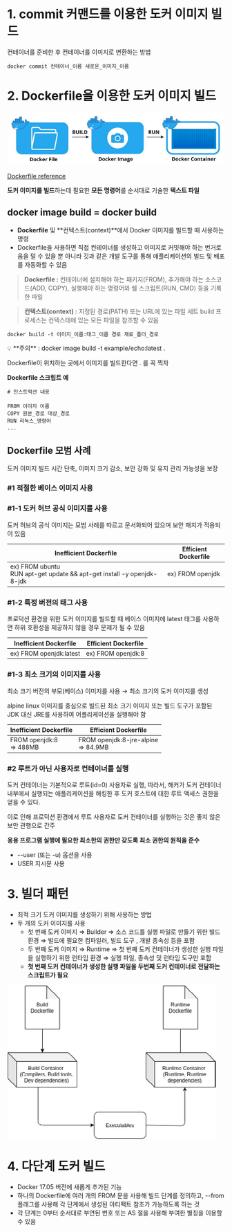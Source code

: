 # 1. commit 커맨드를 **이용한 도커 이미지 빌드**

컨테이너를 준비한 후 컨테이너를 이미지로 변환하는 방법

```docker
docker commit 컨테이너_이름 새로운_이미지_이름
```

# 2. **Dockerfile을 이용한 도커 이미지 빌드**

![1700216045218](image/2.Docker이미지빌드/1700216045218.png)

[Dockerfile reference](https://docs.docker.com/engine/reference/builder/)

**도커 이미지를 빌드**하는데 필요한 **모든 명령어**를 순서대로 기술한 **텍스트 파일**

## **docker image build = docker build**

* **Dockerfile** 및 **컨텍스트(context)**에서 Docker 이미지를 빌드할 때 사용하는 명령
* Dockerfile을 사용하면 직접 컨테이너를 생성하고 이미지로 커밋해야 하는 번거로움을 덜 수 있을 뿐 아니라 깃과 같은 개발 도구를 통해 애플리케이션의 빌드 및 배포를 자동화할 수 있음

> **Dockerfile :**
> 컨테이너에 설치해야 하는 패키지(FROM), 추가해야 하는 소스코드(ADD, COPY), 실행해야 하는 명령어와 쉘 스크립트(RUN, CMD) 등을 기록한 파일

> **컨텍스트(context) :**
> 지정된 경로(PATH) 또는 URL에 있는 파일 세트
> build 프로세스는 컨텍스테에 있는 모든 파일을 참조할 수 있음

```docker
docker build -t 이미지_이름:태그_이름 경로 재료_폴더_경로
```

<aside>
💡 **주의** : docker image build -t example/echo:latest .

</aside>

Dockerfile이 위치하는 곳에서 이미지를 빌드한다면 . 를 꼭 찍자

**Dockerfile 스크립트 예**

```docker
# 인스트럭션 내용

FROM 이미지 이름
COPY 원본_경로 대상_경로 
RUN 리눅스_명령어
...
```

## **Dockerfile 모범 사례**

도커 이미지 빌드 시간 단축, 이미지 크기 감소, 보안 강화 및 유지 관리 가능성을 보장

### **#1 적절한 베이스 이미지 사용**

### **#1-1 도커 허브 공식 이미지를 사용**

도커 허브의 공식 이미지는 모범 사례를 따르고 문서화되어 있으며 보안 패치가 적용되어 있음

| **Inefficient Dockerfile**                                             | **Efficient Dockerfile** |
| ---------------------------------------------------------------------------- | ------------------------------ |
| ex) FROM ubuntu<br />RUN  apt-get update && apt-get install -y openjdk-8-jdk | ex) FROM openjdk               |


### **#1-2 특정 버전의 태그 사용**

프로덕션 환경을 위한 도커 이미지를 빌드할 때 베이스 이미지에 latest 태그를 사용하면 하위 호환성을 제공하지 않을 경우 문제가 될 수 있음

| Inefficient Dockerfile  | Efficient Dockerfile |
| ----------------------- | -------------------- |
| ex) FROM openjdk:latest | ex) FROM openjdk:8   |

### **#1-3 최소 크기의 이미지를 사용**

최소 크기 버전의 부모(베이스) 이미지를 사용 → 최소 크기의 도커 이미지를 생성

alpine linux 이미지를 중심으로 빌드된 최소 크기 이미지 또는 빌드 도구가 포함된 JDK 대신 JRE를 사용하여 어플리케이션을 실행해야 함

| **Inefficient Dockerfile** | **Efficient Dockerfile**           |
| -------------------------------- | ---------------------------------------- |
| FROM openjdk:8<br />⇒ 488MB     | FROM openjdk:8-jre-alpine<br />⇒ 84.9MB |

### **#2 루트가 아닌 사용자로 컨테이너를 실행**

도커 컨테이너는 기본적으로 루트(id=0) 사용자로 실행, 따라서, 해커가 도커 컨테이너 내부에서 실행되는 애플리케이션을 해킹한 후 도커 호스트에 대한 루트 액세스 권한을 얻을 수 있다.

이로 인해 프로덕션 환경에서 루트 사용자로 도커 컨테이너를 실행하는 것은 좋지 않은 보안 관행으로 간주

**응용 프로그램 실행에 필요한 최소한의 권한만 갖도록 최소 권한의 원칙을 준수**

* --user (또는 -u) 옵션을 사용
* USER 지시문 사용

# 3. 빌더 패턴

* 최적 크기 도커 이미지를 생성하기 위해 사용하는 방법
* 두 개의 도커 이미지를 사용
  * 첫 번째 도커 이미지 ⇒ Builder ⇒ 소스 코드를 실행 파일로 만들기 위한 빌드 환경 ⇒ 빌드에 필요한 컴파일러, 빌드 도구 , 개발 종속성 등을 포함
  * 두 번째 도커 이미지 ⇒ Runtime ⇒  첫 번째 도커 컨테이너가 생성한 실행 파일을 실행하기 위한 런타임 환경 ⇒ 실행 파일, 종속성 및 런타임 도구만 포함
  * **첫 번째 도커 컨테이너가 생성한 실행 파일을 두번째 도커 컨테이너로 전달하는 스크립트가 필요**

![1700216448818](image/2.Docker이미지빌드/1700216448818.png)

# 4. 다단계 도커 빌드

* Docker 17.05 버전에 새롭게 추가된 기능
* 하나의 Dockerfile에 여러 개의 FROM 문을 사용해 빌드 단계를 정의하고,
  --from 플래그를 사용해 각 단계에서 생성된 아티팩트 참조가 가능하도록 하는 것
* 각 단계는 0부터 순서대로 부연된 번호 또는 AS 절을 사용해 부여한 별칭을 이용할 수 있음
